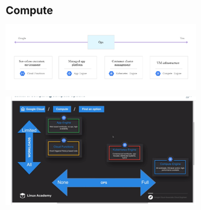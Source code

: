 # Compute



![](../../.gitbook/assets/image%20%2834%29.png)

![](../../.gitbook/assets/image%20%2828%29.png)

